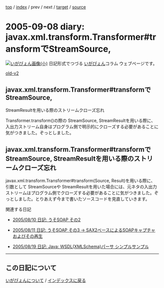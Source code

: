 [top](https://igapyon.github.io/diary/) 
 / [index](https://igapyon.github.io/diary/2005/index.html) 
 / prev 
 / next 
 / [target](https://igapyon.github.io/diary/2005/ig050908.html) 
 / [source](https://github.com/igapyon/diary/blob/gh-pages/2005/ig050908.html.src.md) 

2005-09-08 diary: javax.xml.transform.Transformer#transformでStreamSource,
=====================================================================================================
[![いがぴょん画像(小)](https://igapyon.github.io/diary/images/iga200306s.jpg "いがぴょん")](https://igapyon.github.io/diary/memo/memoigapyon.html) 日記形式でつづる [いがぴょん](https://igapyon.github.io/diary/memo/memoigapyon.html)コラム ウェブページです。

[old-v2](ig050908-orig.html)

## javax.xml.transform.Transformer#transformでStreamSource,
StreamResultを用いる際のストリームクローズ忘れ

Transformer.transform()の際の StreamSource, StreamResultを用いる際に、入出力ストリーム自身はプログラム側で明示的にクローズする必要があることに気がつきました。ぞっとしました。


## javax.xml.transform.Transformer#transformでStreamSource, StreamResultを用いる際のストリームクローズ忘れ

javax.xml.transform.Transformer#transform(Source, Result)を用いる際に、引数として StreamSourceや StreamResultを用いた場合には、元ネタの入出力ストリームはプログラム側でクローズする必要があることに気がつきました。ぞっとしました。とりあえず今まで書いたソースコードを見直していきます。

関連する日記

* [2005/08/10 日記: うそSOAP その2](ig050810.html)
  
* [2005/08/11 日記: うそSOAP その3 → SAX2ベースによるSOAPキャプチャおよびその再生](ig050811.html)
  
* [2005/08/19 日記: Java: WSDL(XMLSchema)パーサ シンプルサンプル](ig050819.html)


----------------------------------------------------------------------------------------------------

## この日記について
[いがぴょんについて](https://igapyon.github.io/diary/memo/memoigapyon.html) / [インデックスに戻る](https://igapyon.github.io/diary/idxall.html)
